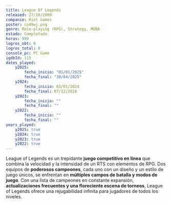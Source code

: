 ```yaml
---
title: League Of Legends
released: 27/10/2009
companie: Riot Games
poster: co49wj.png
genre: Role-playing (RPG), Strategy, MOBA
estado: Completado
horas: 999
logros_obt: 0
logros_total: 0
console_pc: PC Game
igdbId: 115
dates_played:
    y2025:
        fecha_inicio: "01/01/2025"
        fecha_final: "30/04/2025"
    y2024:
        fecha_inicio: 03/01/2024
        fecha_final: 07/12/2024
    y2023:
        fecha_inicio: ""
        fecha_final: ""
    y2022:
        fecha_inicio: ""
        fecha_final: ""
years_played:
    y2025: true
    y2024: true
    y2023: true
    y2022: true
---
```


League of Legends es un trepidante **juego competitivo en línea** que combina la velocidad y la intensidad de un RTS con elementos de RPG. Dos equipos de **poderosos campeones**, cada uno con un diseño y un estilo de juego únicos, se enfrentan en **múltiples campos de batalla y modos de juego**. Con una lista de campeones en constante expansión, **actualizaciones frecuentes y una floreciente escena de torneos**, League of Legends ofrece una rejugabilidad infinita para jugadores de todos los niveles.